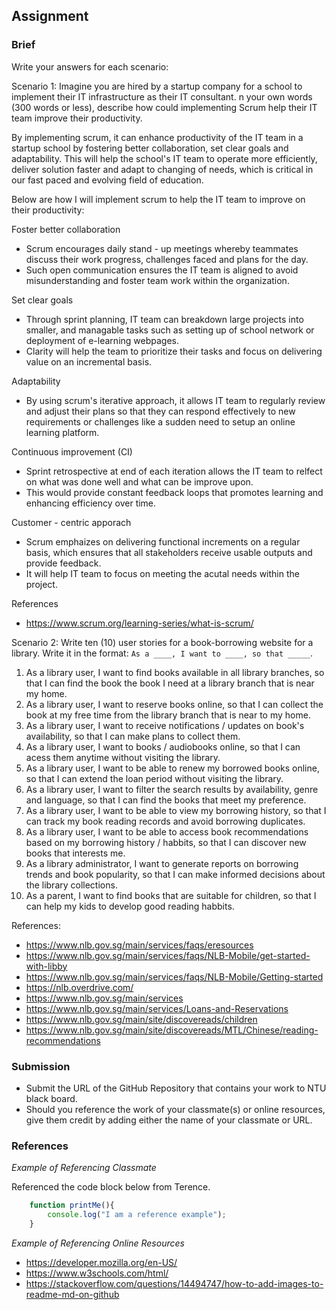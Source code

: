 ## Assignment

### Brief

Write your answers for each scenario:

Scenario 1:
Imagine you are hired by a startup company for a school to implement their IT infrastructure as their IT consultant. n your own words (300 words or less), describe how could implementing Scrum help their IT team improve their productivity.

By implementing scrum, it can enhance productivity of the IT team in a startup school by fostering better collaboration, set clear goals and adaptability. 
This will help the school's IT team to operate more efficiently, deliver solution faster and adapt to changing of needs, which is critical in our fast paced and evolving field of education.

Below are how I will implement scrum to help the IT team to improve on their productivity:

Foster better collaboration
- Scrum encourages daily stand - up meetings whereby teammates discuss their work progress, challenges faced and plans for the day.
- Such open communication ensures the IT team is aligned to avoid misunderstanding and foster team work within the organization.

Set clear goals
- Through sprint planning, IT team can breakdown large projects into smaller, and managable tasks such as setting up of school network or deployment of e-learning webpages.
- Clarity will help the team to prioritize their tasks and focus on delivering value on an incremental basis.

Adaptability
- By using scrum's iterative approach, it allows IT team to regularly review and adjust their plans so that they can respond effectively to new requirements or challenges like a sudden need to setup an online learning platform.

Continuous improvement (CI)
- Sprint retrospective at end of each iteration allows the IT team to relfect on what was done well and what can be improve upon.
- This would provide constant feedback loops that promotes learning and enhancing efficiency over time.

Customer - centric apporach
- Scrum emphaizes on delivering functional increments on a regular basis, which ensures that all stakeholders receive usable outputs and provide feedback.
- It will help IT team to focus on meeting the acutal needs within the project.

References
- https://www.scrum.org/learning-series/what-is-scrum/

Scenario 2:
Write ten (10) user stories for a book-borrowing website for a library. Write it in the format: `As a ____, I want to ____, so that _____`.

1. As a library user, I want to find books available in all library branches, so that I can find the book the book I need at a library branch that is near my home.
2. As a library user, I want to reserve books online, so that I can collect the book at my free time from the library branch that is near to my home.
3. As a library user, I want to receive notifications / updates on book's availability, so that I can make plans to collect them.
4. As a library user, I want to books / audiobooks online, so that I can acess them anytime without visiting the library.
5. As a library user, I want to be able to renew my borrowed books online, so that I can extend the loan period without visiting the library.
6. As a library user, I want to filter the search results by availability, genre and language, so that I can find the books that meet my preference.
7. As a library user, I want to be able to view my borrowing history, so that I can track my book reading records and avoid borrowing duplicates.
8. As a library user, I want to be able to access book recommendations based on my borrowing history / habbits, so that I can discover new books that interests me.
9. As a library administrator, I want to generate reports on borrowing trends and book popularity, so that I can make informed decisions about the library collections.
10. As a parent, I want to find books that are suitable for children, so that I can help my kids to develop good reading habbits.

References:
- https://www.nlb.gov.sg/main/services/faqs/eresources
- https://www.nlb.gov.sg/main/services/faqs/NLB-Mobile/get-started-with-libby
- https://www.nlb.gov.sg/main/services/faqs/NLB-Mobile/Getting-started
- https://nlb.overdrive.com/
- https://www.nlb.gov.sg/main/services
- https://www.nlb.gov.sg/main/services/Loans-and-Reservations
- https://www.nlb.gov.sg/main/site/discovereads/children
- https://www.nlb.gov.sg/main/site/discovereads/MTL/Chinese/reading-recommendations

### Submission 

- Submit the URL of the GitHub Repository that contains your work to NTU black board.
- Should you reference the work of your classmate(s) or online resources, give them credit by adding either the name of your classmate or URL. 


### References

_Example of Referencing Classmate_

Referenced the code block below from Terence.
```js
    function printMe(){
        console.log("I am a reference example");
    }
```

_Example of Referencing Online Resources_

- https://developer.mozilla.org/en-US/
- https://www.w3schools.com/html/
- https://stackoverflow.com/questions/14494747/how-to-add-images-to-readme-md-on-github


